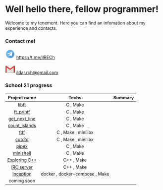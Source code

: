 # Well hello there, fellow programmer!

Welcome to my tenement. Here you can find an infomation about my experience and contacts.


### Contact me!
![Alt text](https://github.com/ilRECh/ilRECh/blob/main/Telegram-icon.png) https://t.me/ilRECh

![Alt text](https://github.com/ilRECh/ilRECh/blob/main/Gmail-icon.png) ildar.rch@gmail.com

### School 21 progress

| Project name | Techs | Summary |
|:---:|:----:|:----:|
|[libft]() | C , Make |  |
|[ft_printf]() | C , Make |  |
|[get_next_line]() | C , Make |  |
|[count_islands]() | C , Make |  |
|[fdf]() | C , Make , minilibx |  |
|[cub3d]() | C , Make , minilibx |  |
|[pipex]() | C , Make |  |
|[minishell]() | C , Make |  |
|[Exploring C++]() | C++ , Make |  |
|[IRC server]() | C++ , Make |  |
|[Inception]() | docker , docker-compose , Make |  |
|coming soon|
